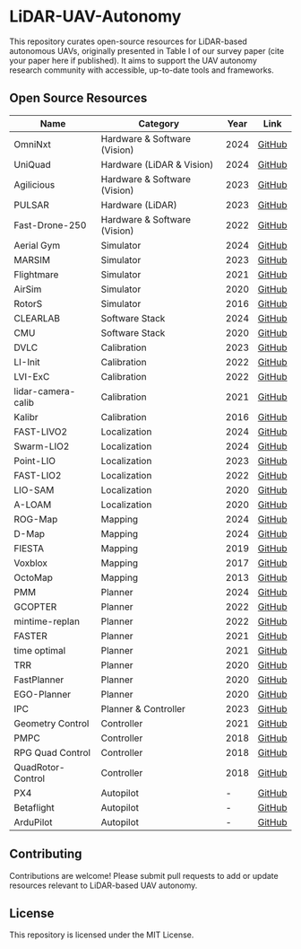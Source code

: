# LiDAR-UAV-Autonomy

This repository curates open-source resources for LiDAR-based autonomous UAVs, originally presented in Table I of our survey paper (cite your paper here if published). It aims to support the UAV autonomy research community with accessible, up-to-date tools and frameworks.

## Open Source Resources

| **Name**                | **Category**                  | **Year** | **Link**                                                                 |
|-------------------------|-------------------------------|----------|-------------------------------------------------------------------------|
| OmniNxt                 | Hardware & Software (Vision)  | 2024     | [GitHub](https://github.com/HKUST-Aerial-Robotics/OmniNxt)             |
| UniQuad                 | Hardware (LiDAR & Vision)     | 2024     | [GitHub](https://github.com/HKUST-Aerial-Robotics/UniQuad)             |
| Agilicious              | Hardware & Software (Vision)  | 2023     | [GitHub](https://github.com/uzh-rpg/agilicious)                        |
| PULSAR                  | Hardware (LiDAR)              | 2023     | [GitHub](https://github.com/hku-mars/PULSAR)                           |
| Fast-Drone-250          | Hardware & Software (Vision)  | 2022     | [GitHub](https://github.com/ZJU-FAST-Lab/Fast-Drone-250)               |
| Aerial Gym              | Simulator                     | 2024     | [GitHub](https://github.com/ntnu-arl/aerial_gym_simulator)             |
| MARSIM                  | Simulator                     | 2023     | [GitHub](https://github.com/hku-mars/MARSIM)                           |
| Flightmare              | Simulator                     | 2021     | [GitHub](https://github.com/uzh-rpg/flightmare)                        |
| AirSim                  | Simulator                     | 2020     | [GitHub](https://microsoft.github.io/AirSim/)                          |
| RotorS                  | Simulator                     | 2016     | [GitHub](https://github.com/ethz-asl/rotors_simulator)                 |
| CLEARLAB                | Software Stack                | 2024     | [GitHub](https://github.com/Zhefan-Xu/CERLAB-UAV-Autonomy)             |
| CMU                     | Software Stack                | 2020     | [GitHub](https://github.com/HongbiaoZ/autonomous_exploration_development_environment) |
| DVLC                    | Calibration                   | 2023     | [GitHub](https://github.com/koide3/direct_visual_lidar_calibration)    |
| LI-Init                 | Calibration                   | 2022     | [GitHub](https://github.com/hku-mars/LiDAR_IMU_Init)                   |
| LVI-ExC                 | Calibration                   | 2022     | [GitHub](https://github.com/peterWon/LVI-ExC)                          |
| lidar-camera-calib      | Calibration                   | 2021     | [GitHub](https://github.com/hku-mars/livox_camera_calib)               |
| Kalibr                  | Calibration                   | 2016     | [GitHub](https://github.com/ethz-asl/kalibr)                           |
| FAST-LIVO2              | Localization                  | 2024     | [GitHub](https://github.com/hku-mars/FAST-LIVO2)                       |
| Swarm-LIO2              | Localization                  | 2024     | [GitHub](https://github.com/hku-mars/Swarm-LIO2)                       |
| Point-LIO               | Localization                  | 2023     | [GitHub](https://github.com/hku-mars/Point-LIO)                        |
| FAST-LIO2               | Localization                  | 2022     | [GitHub](https://github.com/hku-mars/FAST_LIO)                         |
| LIO-SAM                 | Localization                  | 2020     | [GitHub](https://github.com/TixiaoShan/LIO-SAM)                        |
| A-LOAM                  | Localization                  | 2020     | [GitHub](https://github.com/HKUST-Aerial-Robotics/A-LOAM)              |
| ROG-Map                 | Mapping                       | 2024     | [GitHub](https://github.com/hku-mars/ROG-Map)                          |
| D-Map                   | Mapping                       | 2024     | [GitHub](https://github.com/hku-mars/D-Map)                            |
| FIESTA                  | Mapping                       | 2019     | [GitHub](https://github.com/HKUST-Aerial-Robotics/FIESTA)              |
| Voxblox                 | Mapping                       | 2017     | [GitHub](https://github.com/ethz-asl/voxblox)                          |
| OctoMap                 | Mapping                       | 2013     | [GitHub](https://github.com/OctoMap/octomap)                           |
| PMM                     | Planner                       | 2024     | [GitHub](https://github.com/ctu-mrs/pmm_uav_planner)                   |
| GCOPTER                 | Planner                       | 2022     | [GitHub](https://github.com/ZJU-FAST-Lab/GCOPTER)                      |
| mintime-replan          | Planner                       | 2022     | [GitHub](https://github.com/uzh-rpg/sb_min_time_quadrotor_planning)    |
| FASTER                  | Planner                       | 2021     | [GitHub](https://github.com/mit-acl/faster)                            |
| time optimal            | Planner                       | 2021     | [GitHub](https://github.com/uzh-rpg/rpg_time_optimal)                  |
| TRR                     | Planner                       | 2020     | [GitHub](https://github.com/HKUST-Aerial-Robotics/Teach-Repeat-Replan) |
| FastPlanner             | Planner                       | 2020     | [GitHub](https://github.com/HKUST-Aerial-Robotics/Fast-Planner)        |
| EGO-Planner             | Planner                       | 2020     | [GitHub](https://github.com/ZJU-FAST-Lab/ego-planner)                  |
| IPC                     | Planner & Controller          | 2023     | [GitHub](https://github.com/hku-mars/IPC)                              |
| Geometry Control        | Controller                    | 2021     | [GitHub](https://github.com/yorgoon/minimum-snap-geometric-control)    |
| PMPC                    | Controller                    | 2018     | [GitHub](https://github.com/uzh-rpg/rpg_mpc)                           |
| RPG Quad Control        | Controller                    | 2018     | [GitHub](https://github.com/uzh-rpg/rpg_quadrotor_control)             |
| QuadRotor-Control       | Controller                    | 2018     | [GitHub](https://github.com/srikantrao/QuadRotor-Control)              |
| PX4                     | Autopilot                     | -        | [GitHub](https://github.com/PX4)                                       |
| Betaflight              | Autopilot                     | -        | [GitHub](https://github.com/betaflight/betaflight)                     |
| ArduPilot               | Autopilot                     | -        | [GitHub](https://github.com/ArduPilot/ardupilot)                       |

## Contributing
Contributions are welcome! Please submit pull requests to add or update resources relevant to LiDAR-based UAV autonomy.

## License
This repository is licensed under the MIT License.
